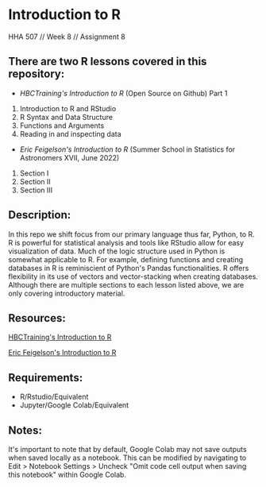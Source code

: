 # Introduction to R
HHA 507 // Week 8 // Assignment 8

## There are two R lessons covered in this repository:

+ _HBCTraining's Introduction to R_ (Open Source on Github)
Part 1
1. Introduction to R and RStudio
2. R Syntax and Data Structure
3. Functions and Arguments
4. Reading in and inspecting data

+ _Eric Feigelson's Introduction to R_ (Summer School in Statistics for Astronomers XVII, June 2022)
1. Section I
2. Section II
3. Section III

## Description:

In this repo we shift focus from our primary language thus far, Python, to R. R is powerful for statistical analysis and tools like RStudio allow for easy visualization of data. Much of the logic structure used in Python is somewhat applicable to R. For example, defining functions and creating databases in R is reminiscient of Python's Pandas functionalities. R offers flexibility in its use of vectors and vector-stacking when creating databases. Although there are multiple sections to each lesson listed above, we are only covering introductory material.

## Resources:

[HBCTraining's Introduction to R](https://hbctraining.github.io/Intro-to-R-flipped/schedules/links-to-lessons.html)

[Eric Feigelson's Introduction to R](https://colab.research.google.com/drive/1iz6ILnVGt8Qc6UR1l7oTPou4l6WSrw9S)

## Requirements:

- R/Rstudio/Equivalent
- Jupyter/Google Colab/Equivalent

## Notes:

It's important to note that by default, Google Colab may not save outputs when saved locally as a notebook. This can be modified by navigating to Edit > Notebook Settings > Uncheck "Omit code cell output when saving this notebook" within Google Colab.
